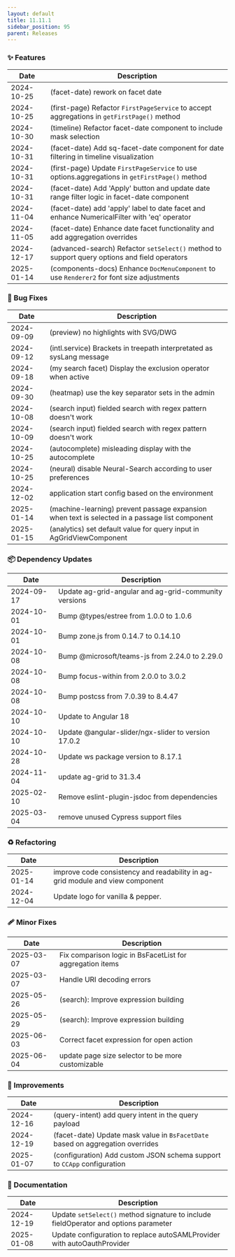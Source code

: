 ```yaml
---
layout: default
title: 11.11.1
sidebar_position: 95
parent: Releases
---
```


### ✨ Features

| Date       | Description |
|------------|-------------|
| 2024-10-25 | (facet-date) rework on facet date |
| 2024-10-25 | (first-page) Refactor `FirstPageService` to accept aggregations in `getFirstPage()` method |
| 2024-10-30 | (timeline) Refactor facet-date component to include mask selection |
| 2024-10-31 | (facet-date) Add sq-facet-date component for date filtering in timeline visualization |
| 2024-10-31 | (first-page) Update `FirstPageService` to use options.aggregations in `getFirstPage()` method |
| 2024-10-31 | (facet-date) Add 'Apply' button and update date range filter logic in facet-date component |
| 2024-11-04 | (facet-date) add 'apply' label to date facet and enhance NumericalFilter with 'eq' operator |
| 2024-11-05 | (facet-date) Enhance date facet functionality and add aggregation overrides |
| 2024-12-17 | (advanced-search) Refactor `setSelect()` method to support query options and field operators |
| 2025-01-14 | (components-docs) Enhance `DocMenuComponent` to use `Renderer2` for font size adjustments |

### 🐛 Bug Fixes

| Date       | Description |
|------------|-------------|
| 2024-09-09 | (preview) no highlights with SVG/DWG |
| 2024-09-12 | (intl.service) Brackets in treepath interpretated as sysLang message |
| 2024-09-18 | (my search facet) Display the exclusion operator when active |
| 2024-09-30 | (heatmap) use the key separator sets in the admin |
| 2024-10-08 | (search input) fielded search with regex pattern doesn't work |
| 2024-10-09 | (search input) fielded search with regex pattern doesn't work |
| 2024-10-25 | (autocomplete) misleading display with the autocomplete |
| 2024-10-25 | (neural) disable Neural-Search according to user preferences |
| 2024-12-02 | application start config based on the environment |
| 2025-01-14 | (machine-learning) prevent passage expansion when text is selected in a passage list component |
| 2025-01-15 | (analytics) set default value for query input in AgGridViewComponent |

### 📦 Dependency Updates

| Date       | Description |
|------------|-------------|
| 2024-09-17 | Update ag-grid-angular and ag-grid-community versions |
| 2024-10-01 | Bump @types/estree from 1.0.0 to 1.0.6 |
| 2024-10-01 | Bump zone.js from 0.14.7 to 0.14.10 |
| 2024-10-08 | Bump @microsoft/teams-js from 2.24.0 to 2.29.0 |
| 2024-10-08 | Bump focus-within from 2.0.0 to 3.0.2 |
| 2024-10-08 | Bump postcss from 7.0.39 to 8.4.47 |
| 2024-10-10 | Update to Angular 18 |
| 2024-10-10 | Update @angular-slider/ngx-slider to version 17.0.2 |
| 2024-10-28 | Update ws package version to 8.17.1 |
| 2024-11-04 | update ag-grid to 31.3.4 |
| 2025-02-10 | Remove eslint-plugin-jsdoc from dependencies |
| 2025-03-04 | remove unused Cypress support files |

### ♻️ Refactoring

| Date       | Description |
|------------|-------------|
| 2025-01-14 | improve code consistency and readability in ag-grid module and view component |
| 2024-12-04 | Update logo for vanilla & pepper. |

### 🩹 Minor Fixes

| Date       | Description |
|------------|-------------|
| 2025-03-07 | Fix comparison logic in BsFacetList for aggregation items |
| 2025-03-07 | Handle URI decoding errors |
| 2025-05-26 | (search): Improve expression building |
| 2025-05-29 | (search): Improve expression building |
| 2025-06-03 | Correct facet expression for open action |
| 2025-06-04 | update page size selector to be more customizable |

### 🔧 Improvements

| Date       | Description |
|------------|-------------|
| 2024-12-16 | (query-intent) add query intent in the query payload |
| 2024-12-19 | (facet-date) Update mask value in `BsFacetDate` based on aggregation overrides |
| 2025-01-07 | (configuration) Add custom JSON schema support to `CCApp` configuration |

### 📖 Documentation

| Date       | Description |
|------------|-------------|
| 2024-12-19 | Update `setSelect()` method signature to include fieldOperator and options parameter |
| 2025-01-08 | Update configuration to replace autoSAMLProvider with autoOauthProvider |

